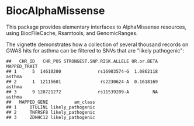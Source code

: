 # BiocAlphaMissense

This package provides elementary interfaces to AlphaMissense resources, using BiocFileCache, Rsamtools, and GenomicRanges.

The vignette demonstrates how a collection of several thousand records
on GWAS hits for asthma can be filtered to SNVs that are "likely pathogenic":

```
##   CHR_ID   CHR_POS STRONGEST.SNP.RISK.ALLELE OR.or.BETA MAPPED_TRAIT
## 1      5  14610200              rs16903574-G  1.0862118       asthma
## 2      1  12115601               rs2230624-A  0.1618169       asthma
## 3      9 128721272              rs11539209-A         NA       asthma
##   MAPPED_GENE          am_class
## 1     OTULINL likely_pathogenic
## 2     TNFRSF8 likely_pathogenic
## 3     ZDHHC12 likely_pathogenic
```
